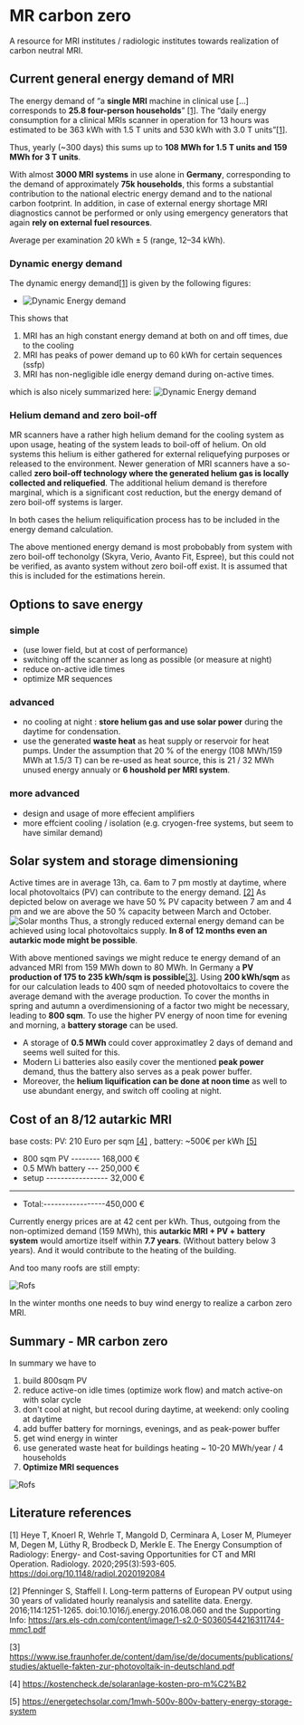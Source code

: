 # MR carbon zero
A resource for MRI institutes / radiologic institutes towards realization of carbon neutral MRI.

## Current general energy demand of MRI
The energy demand of “a **single MRI** machine in clinical use […] corresponds to **25.8 four-person households**” [[1]](#literature-references). The “daily energy consumption for a clinical MRIs  scanner in operation for 13 hours was estimated to be 363 kWh with 1.5 T units and 530 kWh with 3.0 T units”[[1]](#literature-references). 

Thus, yearly (~300 days) this sums up to **108 MWh for 1.5 T units  and 159 MWh for 3 T units**.

With almost **3000 MRI systems** in use alone in **Germany**, corresponding to the demand of approximately **75k households**, this forms a substantial contribution to the national electric energy demand and to the national carbon footprint. In addition, in case of external energy shortage MRI diagnostics cannot be performed or only using emergency generators that again **rely on external fuel resources**.

Average per examination 20 kWh ± 5 (range, 12–34 kWh).

### Dynamic energy demand 
The dynamic energy demand[[1]](#literature-references)  is given by the following figures:

 - ![Dynamic Energy demand](../main/img/dynNRG-MRI_fig2.jpeg)

This shows that 
1. MRI has an high constant energy demand at both on and off times, due to the cooling
2. MRI has peaks of power demand up to 60 kWh for certain sequences (ssfp)
3. MRI has non-negligible idle energy demand during on-active times.

which is also nicely summarized here:
![Dynamic Energy demand](../main/img/dynNRG_MRI_fig7.jpeg)

### Helium demand and zero boil-off
MR scanners have a rather high helium demand for the cooling system as upon usage, heating of the system leads to boil-off of helium.
On old systems this helium is either gathered for external reliquefying purposes or released to the environment.
Newer generation of MRI scanners have a so-called **zero boil-off technology where the generated helium gas is locally collected and reliquefied**. The additional helium demand is therefore marginal, which is a significant cost reduction, but the energy demand of zero boil-off systems is larger.

In both cases the helium reliquification process has to be included in the energy demand calculation.

The above mentioned energy demand is most probobably from system with zero boil-off techonolgy (Skyra, Verio, Avanto Fit, Espree), but this could not be verified, as avanto system without zero boil-off exist. It is assumed that this is included for the estimations herein.


## Options to save energy
### simple
- (use lower field, but at cost of performance)
- switching off the scanner as long as possible (or measure at night)
- reduce on-active idle times 
- optimize MR sequences

### advanced 
- no cooling at night : **store helium gas and use solar power** during the daytime for condensation.
- use the generated **waste heat** as heat supply or reservoir for heat pumps. Under the assumption that 20 % of the energy (108 MWh/159 MWh at 1.5/3 T) can be re-used as heat source, this is  21 / 32 MWh unused energy annualy or **6 houshold per MRI system**.

### more advanced 
- design and usage of more effecient amplifiers
- more effcient cooling / isolation (e.g. cryogen-free systems, but seem to have similar demand)

## Solar system and storage dimensioning
Active times are in average 13h, ca. 6am to 7 pm mostly at daytime, where local photovoltaics (PV) can contribute to the energy demand. [[2]](#literature-references) 
As depicted below on average we have 50 % PV capacity between 7 am and 4 pm  and we are above the 50 % capacity between March and October.
![Solar months](../main/img/PV_weekly_hourly_germany.jpg)
Thus, a strongly reduced external energy demand can be achieved using local photovoltaics supply. 
**In 8 of 12 months even an autarkic mode might be possible**.

With above mentioned savings we might reduce te energy demand of an advanced MRI from 159 MWh down to 80 MWh.
In Germany a **PV production of 175 to 235 kWh/sqm is possible**[[3]](#literature-references).  Using **200 kWh/sqm** as for our calculation leads to 400 sqm of needed photovoltaics to covere the average demand with the average production.
To cover the months in spring and autumn a overdimensioning of a factor two might be necessary, leading to **800 sqm**.
To use the higher PV energy of noon time for evening and morning, a **battery storage** can be used.
 - A storage of **0.5 MWh** could cover approximatley 2 days of demand and seems well suited for this. 
 - Modern Li batteries also easily cover the mentioned **peak power** demand, thus the battery also serves as a peak power buffer.
 - Moreover, the **helium liquification can be done at noon time** as well to use abundant energy, and switch off cooling at night.

## Cost of an 8/12 autarkic MRI 
base costs: PV: 210 Euro per sqm [[4]](#literature-references) , battery: ~500€ per kWh [[5]](#literature-references) 

- 800 sqm PV --------  168,000 €
- 0.5 MWh battery --- 250,000 €
- setup ----------------- 32,000 €
- ----------------------------------
- Total:-----------------450,000 €

Currently energy prices are at 42 cent per kWh. Thus, outgoing from the non-optimized demand (159 MWh), this **autarkic MRI + PV + battery system** would amortize itself within **7.7 years**. (Without battery below 3 years). And it would contribute to the heating of the building.

And too many roofs are still empty:

![Rofs](../main/img/roofs.jpg)

In the winter months one needs to buy wind energy to realize a carbon zero MRI.

## Summary - MR carbon zero
In summary we have to
1. build 800sqm PV
2. reduce active-on idle times (optimize work flow) and match active-on with solar cycle
3. don't cool at night, but recool during daytime, at weekend: only cooling at daytime
4. add buffer battery for mornings, evenings, and as peak-power buffer
5. get wind energy in winter
6. use generated waste heat for buildings heating ~ 10-20 MWh/year / 4 households
7. **Optimize MRI sequences**

![Rofs](../main/img/summary.jpg)

## Literature references

[1]	Heye T, Knoerl R, Wehrle T, Mangold D, Cerminara A, Loser M, Plumeyer M, Degen M, Lüthy R, Brodbeck D, Merkle E. The Energy Consumption of Radiology: Energy- and Cost-saving                    Opportunities for CT and MRI Operation. Radiology. 2020;295(3):593-605. https://doi.org/10.1148/radiol.2020192084 

[2] Pfenninger S, Staffell I. Long-term patterns of European PV output using 30 years of validated hourly reanalysis and satellite data. Energy. 2016;114:1251-1265. doi:10.1016/j.energy.2016.08.060 and the Supporting Info: 
https://ars.els-cdn.com/content/image/1-s2.0-S0360544216311744-mmc1.pdf

[3] https://www.ise.fraunhofer.de/content/dam/ise/de/documents/publications/studies/aktuelle-fakten-zur-photovoltaik-in-deutschland.pdf

[4] https://kostencheck.de/solaranlage-kosten-pro-m%C2%B2

[5] https://energetechsolar.com/1mwh-500v-800v-battery-energy-storage-system

